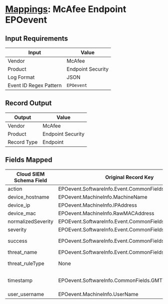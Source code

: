 # [Mappings](README.md): McAfee Endpoint EPOevent

## Input Requirements

|Input|Value|
|-----|-----|
|Vendor|McAfee|
|Product|Endpoint Security|
|Log Format|JSON|
|Event ID Regex Pattern|`EPOevent`|

## Record Output

|Output|Value|
|------|-----|
|Vendor|McAfee|
|Product|Endpoint Security|
|Record Type|Endpoint|

## Fields Mapped

|Cloud SIEM Schema Field|Original Record Key|Notes|
|-----------------------|-------------------|-----|
|action|EPOevent.SoftwareInfo.Event.CommonFields.ThreatHandled||
|device_hostname|EPOevent.MachineInfo.MachineName||
|device_ip|EPOevent.MachineInfo.IPAddress||
|device_mac|EPOevent.MachineInfo.RawMACAddress||
|normalizedSeverity|EPOEvent.SoftwareInfo.Event.CommonFields.ThreatSeverity||
|severity|EPOEvent.SoftwareInfo.Event.CommonFields.ThreatSeverity||
|success|EPOevent.SoftwareInfo.Event.CommonFields.ThreatHandled|This is a lookup field. More info to come in the catalog later...|
|threat_name|EPOevent.SoftwareInfo.Event.CommonFields.ThreatName||
|threat_ruleType|None|The static text `malware` is populated in this schema field.|
|timestamp|EPOevent.SoftwareInfo.CommonFields.GMTTime|We expect the orginal record value of `EPOevent.SoftwareInfo.CommonFields.GMTTime` is in the format `YYYY-MM-dd'T'HH:mm:ss`|
|user_username|EPOevent.MachineInfo.UserName||

